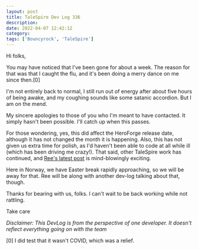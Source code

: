 ```yaml
---
layout: post
title: TaleSpire Dev Log 336
description:
date: 2022-04-07 12:42:12
category:
tags: ['Bouncyrock', 'TaleSpire']
---
```


Hi folks,

You may have noticed that I've been gone for about a week. The reason for that was that I caught the flu, and it's been doing a merry dance on me since then.[0]

I'm not entirely back to normal, I still run out of energy after about five hours of being awake, and my coughing sounds like some satanic accordion. But I am on the mend.

My sincere apologies to those of you who I'm meant to have contacted. It simply hasn't been possible. I'll catch up when this passes.

For those wondering, yes, this did affect the HeroForge release date, although it has not changed the month it is happening. Also, this has not given us extra time for polish, as I'd haven't been able to code at all while ill (which has been driving me crazy!). That said, other TaleSpire work has continued, and [Ree's latest post](https://bouncyrock.com/news/articles/talespire-dev-log-335-weekend-experiments) is mind-blowingly exciting.

Here in Norway, we have Easter break rapidly approaching, so we will be away for that. Ree will be along with another dev-log talking about that, though.

Thanks for bearing with us, folks. I can't wait to be back working while not rattling.

Take care


*Disclaimer: This DevLog is from the perspective of one developer. It doesn't reflect everything going on with the team*

[0] I did test that it wasn't COVID, which was a relief.
